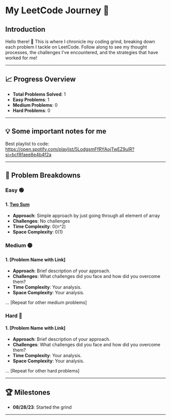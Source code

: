 # My LeetCode Journey 🚀

## Introduction

Hello there! 👋 This is where I chronicle my coding grind, breaking down each problem I tackle on LeetCode. Follow along to see my thought processes, the challenges I've encountered, and the strategies that have worked for me!

---

## 📈 Progress Overview

- **Total Problems Solved**: 1
- **Easy Problems**: 1
- **Medium Problems**: 0
- **Hard Problems**: 0

---

## 💡 Some important notes for me

Best playlist to code: https://open.spotify.com/playlist/5LodgsmFfRYAojTwEZ9ulR?si=bcf8faee8e4b4f2a

---

## 🧠 Problem Breakdowns

### Easy 🟢

#### 1. [Two Sum](https://leetcode.com/problems/two-sum/description/)

- **Approach**: Simple approach by just going through all element of array
- **Challenges**: No challenges
- **Time Complexity**: 0(n^2)
- **Space Complexity**: 0(1)

### Medium 🟡

#### 1. [Problem Name with Link]

- **Approach**: Brief description of your approach.
- **Challenges**: What challenges did you face and how did you overcome them?
- **Time Complexity**: Your analysis.
- **Space Complexity**: Your analysis.

... [Repeat for other medium problems]

### Hard 🔴

#### 1. [Problem Name with Link]

- **Approach**: Brief description of your approach.
- **Challenges**: What challenges did you face and how did you overcome them?
- **Time Complexity**: Your analysis.
- **Space Complexity**: Your analysis.

... [Repeat for other hard problems]

---

## 🏆 Milestones

- **08/28/23**: Started the grind

---
